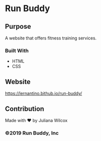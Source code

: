 # Run Buddy

## Purpose
A website that offers fitness training services.

### Built With
* HTML
* CSS

## Website
https://lernantino.bithub.io/run-buddy/

## Contribution
Made with ❤️ by Juliana Wilcox

### ©️2019 Run Buddy, Inc
